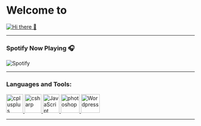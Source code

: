 
# Welcome to 
[![Hi there 👋](https://i.imgur.com/xuXD8R2.png)](https://github.com/Ricozyx/#)
<hr>

### Spotify Now Playing 🎧
![Spotify](https://novatorem.ricozyx.vercel.app/api/spotify)
<hr>

### Languages and Tools:
<p align="left"> <a href="https://www.w3schools.com/cpp/" target="_blank"> <img src="https://upload.wikimedia.org/wikipedia/commons/thumb/1/18/ISO_C%2B%2B_Logo.svg/1200px-ISO_C%2B%2B_Logo.svg.png" alt="cplusplus" width="45" height="50"/> </a> <a href="https://www.w3schools.com/cs/" target="_blank"> <img src="https://seeklogo.com/images/C/c-sharp-c-logo-02F17714BA-seeklogo.com.png" alt="csharp" width="45" height="50"/> </a> <a href="https://www.w3schools.com/js/" target="_blank"> <img src="https://cdn.worldvectorlogo.com/logos/javascript-1.svg" alt="JavaScript" width="44" height="50"/> </a> <a href="https://www.photoshop.com/en" target="_blank"> <img src="https://cdn.iconscout.com/icon/free/png-256/adobe-photoshop-2522533-2132721.png" alt="photoshop" width="50" height="50"/> </a> <a href="https://wordpress.com/" target="_blank"> <img src="https://upload.wikimedia.org/wikipedia/commons/9/93/Wordpress_Blue_logo.png" alt="Wordpress" width="50" height="50"/> </a></p>


<hr>
